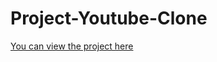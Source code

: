 # Project-Youtube-Clone
[You can view the project here](https://raw.githack.com/Maeokubo/project-youtube-clone/main/youtube.html)
